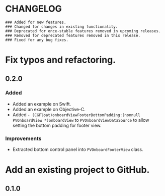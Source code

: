 # CHANGELOG

```
### Added for new features.
### Changed for changes in existing functionality.
### Deprecated for once-stable features removed in upcoming releases.
### Removed for deprecated features removed in this release.
### Fixed for any bug fixes.
```

# Fix typos and refactoring.

## 0.2.0

### Added
- Added an example on Swift.
- Added an example on Objective-C.
- Added ```- (CGFloat)onboardViewFooterBottomPadding:(nonnull PVOnboardView *)onboardView``` to ```PVOnboardViewDataSource``` to allow setting the bottom padding for footer view.

### Improvements
- Extracted bottom control panel into ```PVOnboardFooterView``` class.

# Add an existing project to GitHub.

## 0.1.0
